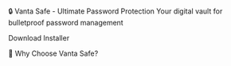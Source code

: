 🔒 Vanta Safe - Ultimate Password Protection
Your digital vault for bulletproof password management

Download Installer

🌟 Why Choose Vanta Safe?
